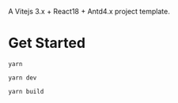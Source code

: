 A Vitejs 3.x + React18 + Antd4.x project template.

# Get Started
```
yarn
```

```
yarn dev
```

```
yarn build
```

